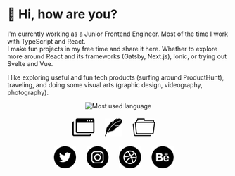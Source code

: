# 👋 Hi, how are you? 

I'm currently working as a Junior Frontend Engineer. Most of the time I work with TypeScript and React.<br/>
I make fun projects in my free time and share it here.
Whether to explore more around React and its frameworks (Gatsby, Next.js), Ionic, or trying out Svelte and Vue.

I like exploring useful and fun tech products (surfing around ProductHunt), traveling, and doing some visual arts (graphic design, videography, photography).

<p align="center">
  <img src="https://github-readme-stats.vercel.app/api/top-langs/?username=sozonome&theme=dracula&layout=compact" alt="Most used language" title="Most used language" />
</p>

<p align="center" style="margin: 20px 0">
  <a href="https://sznm.dev" style="margin-right:20px"><img src='/assets/icons/browser-tabs.svg' alt="me-sozonome" title="me-sozonome" height='40'/></a>
  <a href="https://sznm.dev/blog" style="margin-right:20px"><img src='/assets/icons/feather.svg' alt="Blog" title="Blog" height='40'/></a>
  <a href="https://sznm.dev/projects" style="margin-right:20px"><img src='/assets/icons/folders.svg' alt="Projects" title="Projects" height='40'/></a>
</p>

<p align="center" style="margin: 20px 0">
  <a href="https://twitter.com/sozonome" style="margin-right:20px"><img src='/assets/icons/twitter-round.svg' alt="Tweets" title="Tweets" height='50'/></a>
  <a href="https://instagram.com/agustinusnathaniel" style="margin-right:20px"><img src='/assets/icons/instagram-round.svg' alt="Photos" title="Photos" height='50'/></a>
  <a href="https://dribbble.com/agustinusnathaniel" style="margin-right:20px"><img src='/assets/icons/dribbble-round.svg' alt="Dribbble" title="Dribbble" height='50'/></a>
  <a href="https://behance.net/agustinusnathaniel" style="margin-right:20px"><img src='/assets/icons/behance-round.svg' alt="Behance" title="Behance" height='50'/></a>
</p>